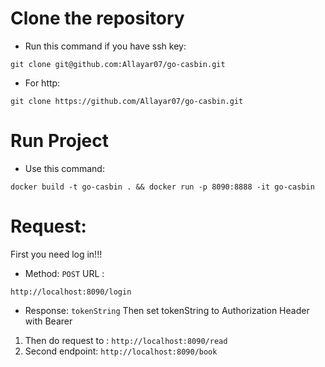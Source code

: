 # Clone the repository
* Run this command if you have ssh key:
```
git clone git@github.com:Allayar07/go-casbin.git
```
* For http:
```
git clone https://github.com/Allayar07/go-casbin.git
```
# Run  Project
* Use this command:
```
docker build -t go-casbin . && docker run -p 8090:8888 -it go-casbin
```

# Request:
First you need log in!!!
* Method: ```POST```
URL :
```
http://localhost:8090/login
```
* Response: ```
                tokenString
              ```
Then set tokenString to Authorization Header with Bearer
1. Then do request to : ```http://localhost:8090/read```
2. Second endpoint: ```http://localhost:8090/book```